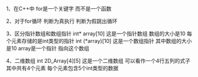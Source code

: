 
1、在C++中 for是一个关键字 而不是一个函数 

2、对于for循环 判断为真执行 判断为假跳出循环

3、区分指针数组和数组指针
  int* array[10] 这是一个指针数组  数组的大小是10 每个元素存储的是int类型的指针
  int (*array)[10] 这是一个数组指针 其中数组的大小是10  array是一个指针 指向这个数组

4、二维数组
  int 2D_Array[4][5] 这是一个二维数组 可以看作一个4行五列的式子
  其中共有4个元素 每个元素包含5个int类型的数据